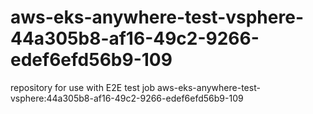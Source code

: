 # aws-eks-anywhere-test-vsphere-44a305b8-af16-49c2-9266-edef6efd56b9-109
repository for use with E2E test job aws-eks-anywhere-test-vsphere:44a305b8-af16-49c2-9266-edef6efd56b9-109
